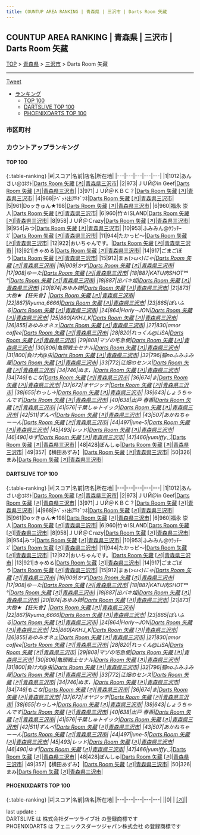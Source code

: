 ```yaml
---
title: COUNTUP AREA RANKING | 青森県 | 三沢市 | Darts Room 矢藏
---
```

## COUNTUP AREA RANKING | 青森県 | 三沢市 | Darts Room 矢藏

[TOP](/darts/rank/) > [青森県](/darts/rank/青森県/) > [三沢市](/darts/rank/青森県/三沢市/) > Darts Room 矢藏

___

<a href="https://twitter.com/share?ref_src=twsrc%5Etfw" data-text="COUNTUP AREA RANKING | 青森県三沢市Darts Room 矢藏" class="twitter-share-button" data-hashtags="DARTSLIVE,PHOENIXDARTS,darts,ダーツ" data-show-count="false">Tweet</a>

* [ランキング](#カウントアップランキング)
    * [TOP 100](#top-100)
    * [DARTSLIVE TOP 100](#dartslive-top-100)
    * [PHOENIXDARTS TOP 100](#phoenixdarts-top-100)

### 市区町村

<ul>

</ul>

### カウントアップランキング

#### TOP 100



{:.table-ranking}
|#|スコア|名前|店名|所在地|
|---|---|---|---|---|
|1|1012|<span class="rank-name-dl">あんさい@ｺﾈｸﾄ</span>|<a href="/darts/rank/shops/d5396637f188895c0d9b047a20a7ba1e.html">Darts Room 矢藏</a> <a href="https://search.dartslive.com/jp/shop/d5396637f188895c0d9b047a20a7ba1e">[↗]</a>|<a href="/darts/rank/青森県/三沢市">青森県三沢市</a>|
|2|973|<span class="rank-name-dl">ＪＵЙ＠in Geef</span>|<a href="/darts/rank/shops/d5396637f188895c0d9b047a20a7ba1e.html">Darts Room 矢藏</a> <a href="https://search.dartslive.com/jp/shop/d5396637f188895c0d9b047a20a7ba1e">[↗]</a>|<a href="/darts/rank/青森県/三沢市">青森県三沢市</a>|
|3|971|<span class="rank-name-dl">ＪＵЙ＠ＫＢＣ？</span>|<a href="/darts/rank/shops/d5396637f188895c0d9b047a20a7ba1e.html">Darts Room 矢藏</a> <a href="https://search.dartslive.com/jp/shop/d5396637f188895c0d9b047a20a7ba1e">[↗]</a>|<a href="/darts/rank/青森県/三沢市">青森県三沢市</a>|
|4|968|<span class="rank-name-dl">ﾁﾍﾞｯﾄ出戸ｷﾞﾂﾈ</span>|<a href="/darts/rank/shops/d5396637f188895c0d9b047a20a7ba1e.html">Darts Room 矢藏</a> <a href="https://search.dartslive.com/jp/shop/d5396637f188895c0d9b047a20a7ba1e">[↗]</a>|<a href="/darts/rank/青森県/三沢市">青森県三沢市</a>|
|5|961|<span class="rank-name-dl">Doッきゅん★198</span>|<a href="/darts/rank/shops/d5396637f188895c0d9b047a20a7ba1e.html">Darts Room 矢藏</a> <a href="https://search.dartslive.com/jp/shop/d5396637f188895c0d9b047a20a7ba1e">[↗]</a>|<a href="/darts/rank/青森県/三沢市">青森県三沢市</a>|
|6|960|<span class="rank-name-dl">福永 崇人</span>|<a href="/darts/rank/shops/d5396637f188895c0d9b047a20a7ba1e.html">Darts Room 矢藏</a> <a href="https://search.dartslive.com/jp/shop/d5396637f188895c0d9b047a20a7ba1e">[↗]</a>|<a href="/darts/rank/青森県/三沢市">青森県三沢市</a>|
|6|960|<span class="rank-name-dl">竹☆ISLAND</span>|<a href="/darts/rank/shops/d5396637f188895c0d9b047a20a7ba1e.html">Darts Room 矢藏</a> <a href="https://search.dartslive.com/jp/shop/d5396637f188895c0d9b047a20a7ba1e">[↗]</a>|<a href="/darts/rank/青森県/三沢市">青森県三沢市</a>|
|8|958|<span class="rank-name-dl">ＪＵЙ＠Ｃrazy</span>|<a href="/darts/rank/shops/d5396637f188895c0d9b047a20a7ba1e.html">Darts Room 矢藏</a> <a href="https://search.dartslive.com/jp/shop/d5396637f188895c0d9b047a20a7ba1e">[↗]</a>|<a href="/darts/rank/青森県/三沢市">青森県三沢市</a>|
|9|954|<span class="rank-name-dl">みつ</span>|<a href="/darts/rank/shops/d5396637f188895c0d9b047a20a7ba1e.html">Darts Room 矢藏</a> <a href="https://search.dartslive.com/jp/shop/d5396637f188895c0d9b047a20a7ba1e">[↗]</a>|<a href="/darts/rank/青森県/三沢市">青森県三沢市</a>|
|10|953|<span class="rank-name-dl">ふみみん@ｳﾗｯﾁｰｽﾞ</span>|<a href="/darts/rank/shops/d5396637f188895c0d9b047a20a7ba1e.html">Darts Room 矢藏</a> <a href="https://search.dartslive.com/jp/shop/d5396637f188895c0d9b047a20a7ba1e">[↗]</a>|<a href="/darts/rank/青森県/三沢市">青森県三沢市</a>|
|11|944|<span class="rank-name-dl">たかっピ～</span>|<a href="/darts/rank/shops/d5396637f188895c0d9b047a20a7ba1e.html">Darts Room 矢藏</a> <a href="https://search.dartslive.com/jp/shop/d5396637f188895c0d9b047a20a7ba1e">[↗]</a>|<a href="/darts/rank/青森県/三沢市">青森県三沢市</a>|
|12|922|<span class="rank-name-dl">おいちゃんです。</span>|<a href="/darts/rank/shops/d5396637f188895c0d9b047a20a7ba1e.html">Darts Room 矢藏</a> <a href="https://search.dartslive.com/jp/shop/d5396637f188895c0d9b047a20a7ba1e">[↗]</a>|<a href="/darts/rank/青森県/三沢市">青森県三沢市</a>|
|13|921|<span class="rank-name-dl">きゃめる</span>|<a href="/darts/rank/shops/d5396637f188895c0d9b047a20a7ba1e.html">Darts Room 矢藏</a> <a href="https://search.dartslive.com/jp/shop/d5396637f188895c0d9b047a20a7ba1e">[↗]</a>|<a href="/darts/rank/青森県/三沢市">青森県三沢市</a>|
|14|917|<span class="rank-name-dl">ごまごぼう</span>|<a href="/darts/rank/shops/d5396637f188895c0d9b047a20a7ba1e.html">Darts Room 矢藏</a> <a href="https://search.dartslive.com/jp/shop/d5396637f188895c0d9b047a20a7ba1e">[↗]</a>|<a href="/darts/rank/青森県/三沢市">青森県三沢市</a>|
|15|912|<span class="rank-name-dl">まぁ(*&gt;ω&lt;)にゃ</span>|<a href="/darts/rank/shops/d5396637f188895c0d9b047a20a7ba1e.html">Darts Room 矢藏</a> <a href="https://search.dartslive.com/jp/shop/d5396637f188895c0d9b047a20a7ba1e">[↗]</a>|<a href="/darts/rank/青森県/三沢市">青森県三沢市</a>|
|16|909|<span class="rank-name-dl">かず</span>|<a href="/darts/rank/shops/d5396637f188895c0d9b047a20a7ba1e.html">Darts Room 矢藏</a> <a href="https://search.dartslive.com/jp/shop/d5396637f188895c0d9b047a20a7ba1e">[↗]</a>|<a href="/darts/rank/青森県/三沢市">青森県三沢市</a>|
|17|908|<span class="rank-name-dl">ゆーた</span>|<a href="/darts/rank/shops/d5396637f188895c0d9b047a20a7ba1e.html">Darts Room 矢藏</a> <a href="https://search.dartslive.com/jp/shop/d5396637f188895c0d9b047a20a7ba1e">[↗]</a>|<a href="/darts/rank/青森県/三沢市">青森県三沢市</a>|
|18|887|<span class="rank-name-dl">KATU肉SHOT°°°</span>|<a href="/darts/rank/shops/d5396637f188895c0d9b047a20a7ba1e.html">Darts Room 矢藏</a> <a href="https://search.dartslive.com/jp/shop/d5396637f188895c0d9b047a20a7ba1e">[↗]</a>|<a href="/darts/rank/青森県/三沢市">青森県三沢市</a>|
|18|887|<span class="rank-name-dl">出バキ姐</span>|<a href="/darts/rank/shops/d5396637f188895c0d9b047a20a7ba1e.html">Darts Room 矢藏</a> <a href="https://search.dartslive.com/jp/shop/d5396637f188895c0d9b047a20a7ba1e">[↗]</a>|<a href="/darts/rank/青森県/三沢市">青森県三沢市</a>|
|20|874|<span class="rank-name-dl">あゆみ姉</span>|<a href="/darts/rank/shops/d5396637f188895c0d9b047a20a7ba1e.html">Darts Room 矢藏</a> <a href="https://search.dartslive.com/jp/shop/d5396637f188895c0d9b047a20a7ba1e">[↗]</a>|<a href="/darts/rank/青森県/三沢市">青森県三沢市</a>|
|21|873|<span class="rank-name-dl">大樹★【狂矢會】</span>|<a href="/darts/rank/shops/d5396637f188895c0d9b047a20a7ba1e.html">Darts Room 矢藏</a> <a href="https://search.dartslive.com/jp/shop/d5396637f188895c0d9b047a20a7ba1e">[↗]</a>|<a href="/darts/rank/青森県/三沢市">青森県三沢市</a>|
|22|867|<span class="rank-name-dl">Ryuma_6666</span>|<a href="/darts/rank/shops/d5396637f188895c0d9b047a20a7ba1e.html">Darts Room 矢藏</a> <a href="https://search.dartslive.com/jp/shop/d5396637f188895c0d9b047a20a7ba1e">[↗]</a>|<a href="/darts/rank/青森県/三沢市">青森県三沢市</a>|
|23|865|<span class="rank-name-dl">ぽいふる</span>|<a href="/darts/rank/shops/d5396637f188895c0d9b047a20a7ba1e.html">Darts Room 矢藏</a> <a href="https://search.dartslive.com/jp/shop/d5396637f188895c0d9b047a20a7ba1e">[↗]</a>|<a href="/darts/rank/青森県/三沢市">青森県三沢市</a>|
|24|864|<span class="rank-name-dl">Harly∽JON</span>|<a href="/darts/rank/shops/d5396637f188895c0d9b047a20a7ba1e.html">Darts Room 矢藏</a> <a href="https://search.dartslive.com/jp/shop/d5396637f188895c0d9b047a20a7ba1e">[↗]</a>|<a href="/darts/rank/青森県/三沢市">青森県三沢市</a>|
|25|860|<span class="rank-name-dl">AKHJ_K</span>|<a href="/darts/rank/shops/d5396637f188895c0d9b047a20a7ba1e.html">Darts Room 矢藏</a> <a href="https://search.dartslive.com/jp/shop/d5396637f188895c0d9b047a20a7ba1e">[↗]</a>|<a href="/darts/rank/青森県/三沢市">青森県三沢市</a>|
|26|855|<span class="rank-name-dl">あゆみオネェ</span>|<a href="/darts/rank/shops/d5396637f188895c0d9b047a20a7ba1e.html">Darts Room 矢藏</a> <a href="https://search.dartslive.com/jp/shop/d5396637f188895c0d9b047a20a7ba1e">[↗]</a>|<a href="/darts/rank/青森県/三沢市">青森県三沢市</a>|
|27|830|<span class="rank-name-dl">amor coffee</span>|<a href="/darts/rank/shops/d5396637f188895c0d9b047a20a7ba1e.html">Darts Room 矢藏</a> <a href="https://search.dartslive.com/jp/shop/d5396637f188895c0d9b047a20a7ba1e">[↗]</a>|<a href="/darts/rank/青森県/三沢市">青森県三沢市</a>|
|28|820|<span class="rank-name-dl">れっくん@LiSA</span>|<a href="/darts/rank/shops/d5396637f188895c0d9b047a20a7ba1e.html">Darts Room 矢藏</a> <a href="https://search.dartslive.com/jp/shop/d5396637f188895c0d9b047a20a7ba1e">[↗]</a>|<a href="/darts/rank/青森県/三沢市">青森県三沢市</a>|
|29|808|<span class="rank-name-dl">マゾの宅急便</span>|<a href="/darts/rank/shops/d5396637f188895c0d9b047a20a7ba1e.html">Darts Room 矢藏</a> <a href="https://search.dartslive.com/jp/shop/d5396637f188895c0d9b047a20a7ba1e">[↗]</a>|<a href="/darts/rank/青森県/三沢市">青森県三沢市</a>|
|30|806|<span class="rank-name-dl">亀頭戦士セナル</span>|<a href="/darts/rank/shops/d5396637f188895c0d9b047a20a7ba1e.html">Darts Room 矢藏</a> <a href="https://search.dartslive.com/jp/shop/d5396637f188895c0d9b047a20a7ba1e">[↗]</a>|<a href="/darts/rank/青森県/三沢市">青森県三沢市</a>|
|31|800|<span class="rank-name-dl">負け犬@虫</span>|<a href="/darts/rank/shops/d5396637f188895c0d9b047a20a7ba1e.html">Darts Room 矢藏</a> <a href="https://search.dartslive.com/jp/shop/d5396637f188895c0d9b047a20a7ba1e">[↗]</a>|<a href="/darts/rank/青森県/三沢市">青森県三沢市</a>|
|32|796|<span class="rank-name-dl">猫noふみふみ屋</span>|<a href="/darts/rank/shops/d5396637f188895c0d9b047a20a7ba1e.html">Darts Room 矢藏</a> <a href="https://search.dartslive.com/jp/shop/d5396637f188895c0d9b047a20a7ba1e">[↗]</a>|<a href="/darts/rank/青森県/三沢市">青森県三沢市</a>|
|33|772|<span class="rank-name-dl">江畑のセンス</span>|<a href="/darts/rank/shops/d5396637f188895c0d9b047a20a7ba1e.html">Darts Room 矢藏</a> <a href="https://search.dartslive.com/jp/shop/d5396637f188895c0d9b047a20a7ba1e">[↗]</a>|<a href="/darts/rank/青森県/三沢市">青森県三沢市</a>|
|34|746|<span class="rank-name-dl">ぬま，</span>|<a href="/darts/rank/shops/d5396637f188895c0d9b047a20a7ba1e.html">Darts Room 矢藏</a> <a href="https://search.dartslive.com/jp/shop/d5396637f188895c0d9b047a20a7ba1e">[↗]</a>|<a href="/darts/rank/青森県/三沢市">青森県三沢市</a>|
|34|746|<span class="rank-name-dl">もこな</span>|<a href="/darts/rank/shops/d5396637f188895c0d9b047a20a7ba1e.html">Darts Room 矢藏</a> <a href="https://search.dartslive.com/jp/shop/d5396637f188895c0d9b047a20a7ba1e">[↗]</a>|<a href="/darts/rank/青森県/三沢市">青森県三沢市</a>|
|36|674|<span class="rank-name-dl">ま</span>|<a href="/darts/rank/shops/d5396637f188895c0d9b047a20a7ba1e.html">Darts Room 矢藏</a> <a href="https://search.dartslive.com/jp/shop/d5396637f188895c0d9b047a20a7ba1e">[↗]</a>|<a href="/darts/rank/青森県/三沢市">青森県三沢市</a>|
|37|672|<span class="rank-name-dl">オヤジッチ</span>|<a href="/darts/rank/shops/d5396637f188895c0d9b047a20a7ba1e.html">Darts Room 矢藏</a> <a href="https://search.dartslive.com/jp/shop/d5396637f188895c0d9b047a20a7ba1e">[↗]</a>|<a href="/darts/rank/青森県/三沢市">青森県三沢市</a>|
|38|655|<span class="rank-name-dl">わっし→</span>|<a href="/darts/rank/shops/d5396637f188895c0d9b047a20a7ba1e.html">Darts Room 矢藏</a> <a href="https://search.dartslive.com/jp/shop/d5396637f188895c0d9b047a20a7ba1e">[↗]</a>|<a href="/darts/rank/青森県/三沢市">青森県三沢市</a>|
|39|643|<span class="rank-name-dl">しょうちゃんです</span>|<a href="/darts/rank/shops/d5396637f188895c0d9b047a20a7ba1e.html">Darts Room 矢藏</a> <a href="https://search.dartslive.com/jp/shop/d5396637f188895c0d9b047a20a7ba1e">[↗]</a>|<a href="/darts/rank/青森県/三沢市">青森県三沢市</a>|
|40|638|<span class="rank-name-dl">出戸 春香</span>|<a href="/darts/rank/shops/d5396637f188895c0d9b047a20a7ba1e.html">Darts Room 矢藏</a> <a href="https://search.dartslive.com/jp/shop/d5396637f188895c0d9b047a20a7ba1e">[↗]</a>|<a href="/darts/rank/青森県/三沢市">青森県三沢市</a>|
|41|576|<span class="rank-name-dl">千葉しゅトイック</span>|<a href="/darts/rank/shops/d5396637f188895c0d9b047a20a7ba1e.html">Darts Room 矢藏</a> <a href="https://search.dartslive.com/jp/shop/d5396637f188895c0d9b047a20a7ba1e">[↗]</a>|<a href="/darts/rank/青森県/三沢市">青森県三沢市</a>|
|42|511|<span class="rank-name-dl">ずんぺ</span>|<a href="/darts/rank/shops/d5396637f188895c0d9b047a20a7ba1e.html">Darts Room 矢藏</a> <a href="https://search.dartslive.com/jp/shop/d5396637f188895c0d9b047a20a7ba1e">[↗]</a>|<a href="/darts/rank/青森県/三沢市">青森県三沢市</a>|
|43|507|<span class="rank-name-dl">あかねちゃーーん</span>|<a href="/darts/rank/shops/d5396637f188895c0d9b047a20a7ba1e.html">Darts Room 矢藏</a> <a href="https://search.dartslive.com/jp/shop/d5396637f188895c0d9b047a20a7ba1e">[↗]</a>|<a href="/darts/rank/青森県/三沢市">青森県三沢市</a>|
|44|497|<span class="rank-name-dl">june-5</span>|<a href="/darts/rank/shops/d5396637f188895c0d9b047a20a7ba1e.html">Darts Room 矢藏</a> <a href="https://search.dartslive.com/jp/shop/d5396637f188895c0d9b047a20a7ba1e">[↗]</a>|<a href="/darts/rank/青森県/三沢市">青森県三沢市</a>|
|45|493|<span class="rank-name-dl">レッド</span>|<a href="/darts/rank/shops/d5396637f188895c0d9b047a20a7ba1e.html">Darts Room 矢藏</a> <a href="https://search.dartslive.com/jp/shop/d5396637f188895c0d9b047a20a7ba1e">[↗]</a>|<a href="/darts/rank/青森県/三沢市">青森県三沢市</a>|
|46|490|<span class="rank-name-dl">ゆず</span>|<a href="/darts/rank/shops/d5396637f188895c0d9b047a20a7ba1e.html">Darts Room 矢藏</a> <a href="https://search.dartslive.com/jp/shop/d5396637f188895c0d9b047a20a7ba1e">[↗]</a>|<a href="/darts/rank/青森県/三沢市">青森県三沢市</a>|
|47|466|<span class="rank-name-dl">yum!ffy◡̈*</span>|<a href="/darts/rank/shops/d5396637f188895c0d9b047a20a7ba1e.html">Darts Room 矢藏</a> <a href="https://search.dartslive.com/jp/shop/d5396637f188895c0d9b047a20a7ba1e">[↗]</a>|<a href="/darts/rank/青森県/三沢市">青森県三沢市</a>|
|48|428|<span class="rank-name-dl">ぽんしゅ</span>|<a href="/darts/rank/shops/d5396637f188895c0d9b047a20a7ba1e.html">Darts Room 矢藏</a> <a href="https://search.dartslive.com/jp/shop/d5396637f188895c0d9b047a20a7ba1e">[↗]</a>|<a href="/darts/rank/青森県/三沢市">青森県三沢市</a>|
|49|357|<span class="rank-name-dl">【横田あずみ】</span>|<a href="/darts/rank/shops/d5396637f188895c0d9b047a20a7ba1e.html">Darts Room 矢藏</a> <a href="https://search.dartslive.com/jp/shop/d5396637f188895c0d9b047a20a7ba1e">[↗]</a>|<a href="/darts/rank/青森県/三沢市">青森県三沢市</a>|
|50|326|<span class="rank-name-dl">まみ</span>|<a href="/darts/rank/shops/d5396637f188895c0d9b047a20a7ba1e.html">Darts Room 矢藏</a> <a href="https://search.dartslive.com/jp/shop/d5396637f188895c0d9b047a20a7ba1e">[↗]</a>|<a href="/darts/rank/青森県/三沢市">青森県三沢市</a>|


#### DARTSLIVE TOP 100



{:.table-ranking}
|#|スコア|名前|店名|所在地|
|---|---|---|---|---|
|1|1012|<span class="rank-name-dl">あんさい@ｺﾈｸﾄ</span>|<a href="/darts/rank/shops/d5396637f188895c0d9b047a20a7ba1e.html">Darts Room 矢藏</a> <a href="https://search.dartslive.com/jp/shop/d5396637f188895c0d9b047a20a7ba1e">[↗]</a>|<a href="/darts/rank/青森県/三沢市">青森県三沢市</a>|
|2|973|<span class="rank-name-dl">ＪＵЙ＠in Geef</span>|<a href="/darts/rank/shops/d5396637f188895c0d9b047a20a7ba1e.html">Darts Room 矢藏</a> <a href="https://search.dartslive.com/jp/shop/d5396637f188895c0d9b047a20a7ba1e">[↗]</a>|<a href="/darts/rank/青森県/三沢市">青森県三沢市</a>|
|3|971|<span class="rank-name-dl">ＪＵЙ＠ＫＢＣ？</span>|<a href="/darts/rank/shops/d5396637f188895c0d9b047a20a7ba1e.html">Darts Room 矢藏</a> <a href="https://search.dartslive.com/jp/shop/d5396637f188895c0d9b047a20a7ba1e">[↗]</a>|<a href="/darts/rank/青森県/三沢市">青森県三沢市</a>|
|4|968|<span class="rank-name-dl">ﾁﾍﾞｯﾄ出戸ｷﾞﾂﾈ</span>|<a href="/darts/rank/shops/d5396637f188895c0d9b047a20a7ba1e.html">Darts Room 矢藏</a> <a href="https://search.dartslive.com/jp/shop/d5396637f188895c0d9b047a20a7ba1e">[↗]</a>|<a href="/darts/rank/青森県/三沢市">青森県三沢市</a>|
|5|961|<span class="rank-name-dl">Doッきゅん★198</span>|<a href="/darts/rank/shops/d5396637f188895c0d9b047a20a7ba1e.html">Darts Room 矢藏</a> <a href="https://search.dartslive.com/jp/shop/d5396637f188895c0d9b047a20a7ba1e">[↗]</a>|<a href="/darts/rank/青森県/三沢市">青森県三沢市</a>|
|6|960|<span class="rank-name-dl">福永 崇人</span>|<a href="/darts/rank/shops/d5396637f188895c0d9b047a20a7ba1e.html">Darts Room 矢藏</a> <a href="https://search.dartslive.com/jp/shop/d5396637f188895c0d9b047a20a7ba1e">[↗]</a>|<a href="/darts/rank/青森県/三沢市">青森県三沢市</a>|
|6|960|<span class="rank-name-dl">竹☆ISLAND</span>|<a href="/darts/rank/shops/d5396637f188895c0d9b047a20a7ba1e.html">Darts Room 矢藏</a> <a href="https://search.dartslive.com/jp/shop/d5396637f188895c0d9b047a20a7ba1e">[↗]</a>|<a href="/darts/rank/青森県/三沢市">青森県三沢市</a>|
|8|958|<span class="rank-name-dl">ＪＵЙ＠Ｃrazy</span>|<a href="/darts/rank/shops/d5396637f188895c0d9b047a20a7ba1e.html">Darts Room 矢藏</a> <a href="https://search.dartslive.com/jp/shop/d5396637f188895c0d9b047a20a7ba1e">[↗]</a>|<a href="/darts/rank/青森県/三沢市">青森県三沢市</a>|
|9|954|<span class="rank-name-dl">みつ</span>|<a href="/darts/rank/shops/d5396637f188895c0d9b047a20a7ba1e.html">Darts Room 矢藏</a> <a href="https://search.dartslive.com/jp/shop/d5396637f188895c0d9b047a20a7ba1e">[↗]</a>|<a href="/darts/rank/青森県/三沢市">青森県三沢市</a>|
|10|953|<span class="rank-name-dl">ふみみん@ｳﾗｯﾁｰｽﾞ</span>|<a href="/darts/rank/shops/d5396637f188895c0d9b047a20a7ba1e.html">Darts Room 矢藏</a> <a href="https://search.dartslive.com/jp/shop/d5396637f188895c0d9b047a20a7ba1e">[↗]</a>|<a href="/darts/rank/青森県/三沢市">青森県三沢市</a>|
|11|944|<span class="rank-name-dl">たかっピ～</span>|<a href="/darts/rank/shops/d5396637f188895c0d9b047a20a7ba1e.html">Darts Room 矢藏</a> <a href="https://search.dartslive.com/jp/shop/d5396637f188895c0d9b047a20a7ba1e">[↗]</a>|<a href="/darts/rank/青森県/三沢市">青森県三沢市</a>|
|12|922|<span class="rank-name-dl">おいちゃんです。</span>|<a href="/darts/rank/shops/d5396637f188895c0d9b047a20a7ba1e.html">Darts Room 矢藏</a> <a href="https://search.dartslive.com/jp/shop/d5396637f188895c0d9b047a20a7ba1e">[↗]</a>|<a href="/darts/rank/青森県/三沢市">青森県三沢市</a>|
|13|921|<span class="rank-name-dl">きゃめる</span>|<a href="/darts/rank/shops/d5396637f188895c0d9b047a20a7ba1e.html">Darts Room 矢藏</a> <a href="https://search.dartslive.com/jp/shop/d5396637f188895c0d9b047a20a7ba1e">[↗]</a>|<a href="/darts/rank/青森県/三沢市">青森県三沢市</a>|
|14|917|<span class="rank-name-dl">ごまごぼう</span>|<a href="/darts/rank/shops/d5396637f188895c0d9b047a20a7ba1e.html">Darts Room 矢藏</a> <a href="https://search.dartslive.com/jp/shop/d5396637f188895c0d9b047a20a7ba1e">[↗]</a>|<a href="/darts/rank/青森県/三沢市">青森県三沢市</a>|
|15|912|<span class="rank-name-dl">まぁ(*&gt;ω&lt;)にゃ</span>|<a href="/darts/rank/shops/d5396637f188895c0d9b047a20a7ba1e.html">Darts Room 矢藏</a> <a href="https://search.dartslive.com/jp/shop/d5396637f188895c0d9b047a20a7ba1e">[↗]</a>|<a href="/darts/rank/青森県/三沢市">青森県三沢市</a>|
|16|909|<span class="rank-name-dl">かず</span>|<a href="/darts/rank/shops/d5396637f188895c0d9b047a20a7ba1e.html">Darts Room 矢藏</a> <a href="https://search.dartslive.com/jp/shop/d5396637f188895c0d9b047a20a7ba1e">[↗]</a>|<a href="/darts/rank/青森県/三沢市">青森県三沢市</a>|
|17|908|<span class="rank-name-dl">ゆーた</span>|<a href="/darts/rank/shops/d5396637f188895c0d9b047a20a7ba1e.html">Darts Room 矢藏</a> <a href="https://search.dartslive.com/jp/shop/d5396637f188895c0d9b047a20a7ba1e">[↗]</a>|<a href="/darts/rank/青森県/三沢市">青森県三沢市</a>|
|18|887|<span class="rank-name-dl">KATU肉SHOT°°°</span>|<a href="/darts/rank/shops/d5396637f188895c0d9b047a20a7ba1e.html">Darts Room 矢藏</a> <a href="https://search.dartslive.com/jp/shop/d5396637f188895c0d9b047a20a7ba1e">[↗]</a>|<a href="/darts/rank/青森県/三沢市">青森県三沢市</a>|
|18|887|<span class="rank-name-dl">出バキ姐</span>|<a href="/darts/rank/shops/d5396637f188895c0d9b047a20a7ba1e.html">Darts Room 矢藏</a> <a href="https://search.dartslive.com/jp/shop/d5396637f188895c0d9b047a20a7ba1e">[↗]</a>|<a href="/darts/rank/青森県/三沢市">青森県三沢市</a>|
|20|874|<span class="rank-name-dl">あゆみ姉</span>|<a href="/darts/rank/shops/d5396637f188895c0d9b047a20a7ba1e.html">Darts Room 矢藏</a> <a href="https://search.dartslive.com/jp/shop/d5396637f188895c0d9b047a20a7ba1e">[↗]</a>|<a href="/darts/rank/青森県/三沢市">青森県三沢市</a>|
|21|873|<span class="rank-name-dl">大樹★【狂矢會】</span>|<a href="/darts/rank/shops/d5396637f188895c0d9b047a20a7ba1e.html">Darts Room 矢藏</a> <a href="https://search.dartslive.com/jp/shop/d5396637f188895c0d9b047a20a7ba1e">[↗]</a>|<a href="/darts/rank/青森県/三沢市">青森県三沢市</a>|
|22|867|<span class="rank-name-dl">Ryuma_6666</span>|<a href="/darts/rank/shops/d5396637f188895c0d9b047a20a7ba1e.html">Darts Room 矢藏</a> <a href="https://search.dartslive.com/jp/shop/d5396637f188895c0d9b047a20a7ba1e">[↗]</a>|<a href="/darts/rank/青森県/三沢市">青森県三沢市</a>|
|23|865|<span class="rank-name-dl">ぽいふる</span>|<a href="/darts/rank/shops/d5396637f188895c0d9b047a20a7ba1e.html">Darts Room 矢藏</a> <a href="https://search.dartslive.com/jp/shop/d5396637f188895c0d9b047a20a7ba1e">[↗]</a>|<a href="/darts/rank/青森県/三沢市">青森県三沢市</a>|
|24|864|<span class="rank-name-dl">Harly∽JON</span>|<a href="/darts/rank/shops/d5396637f188895c0d9b047a20a7ba1e.html">Darts Room 矢藏</a> <a href="https://search.dartslive.com/jp/shop/d5396637f188895c0d9b047a20a7ba1e">[↗]</a>|<a href="/darts/rank/青森県/三沢市">青森県三沢市</a>|
|25|860|<span class="rank-name-dl">AKHJ_K</span>|<a href="/darts/rank/shops/d5396637f188895c0d9b047a20a7ba1e.html">Darts Room 矢藏</a> <a href="https://search.dartslive.com/jp/shop/d5396637f188895c0d9b047a20a7ba1e">[↗]</a>|<a href="/darts/rank/青森県/三沢市">青森県三沢市</a>|
|26|855|<span class="rank-name-dl">あゆみオネェ</span>|<a href="/darts/rank/shops/d5396637f188895c0d9b047a20a7ba1e.html">Darts Room 矢藏</a> <a href="https://search.dartslive.com/jp/shop/d5396637f188895c0d9b047a20a7ba1e">[↗]</a>|<a href="/darts/rank/青森県/三沢市">青森県三沢市</a>|
|27|830|<span class="rank-name-dl">amor coffee</span>|<a href="/darts/rank/shops/d5396637f188895c0d9b047a20a7ba1e.html">Darts Room 矢藏</a> <a href="https://search.dartslive.com/jp/shop/d5396637f188895c0d9b047a20a7ba1e">[↗]</a>|<a href="/darts/rank/青森県/三沢市">青森県三沢市</a>|
|28|820|<span class="rank-name-dl">れっくん@LiSA</span>|<a href="/darts/rank/shops/d5396637f188895c0d9b047a20a7ba1e.html">Darts Room 矢藏</a> <a href="https://search.dartslive.com/jp/shop/d5396637f188895c0d9b047a20a7ba1e">[↗]</a>|<a href="/darts/rank/青森県/三沢市">青森県三沢市</a>|
|29|808|<span class="rank-name-dl">マゾの宅急便</span>|<a href="/darts/rank/shops/d5396637f188895c0d9b047a20a7ba1e.html">Darts Room 矢藏</a> <a href="https://search.dartslive.com/jp/shop/d5396637f188895c0d9b047a20a7ba1e">[↗]</a>|<a href="/darts/rank/青森県/三沢市">青森県三沢市</a>|
|30|806|<span class="rank-name-dl">亀頭戦士セナル</span>|<a href="/darts/rank/shops/d5396637f188895c0d9b047a20a7ba1e.html">Darts Room 矢藏</a> <a href="https://search.dartslive.com/jp/shop/d5396637f188895c0d9b047a20a7ba1e">[↗]</a>|<a href="/darts/rank/青森県/三沢市">青森県三沢市</a>|
|31|800|<span class="rank-name-dl">負け犬@虫</span>|<a href="/darts/rank/shops/d5396637f188895c0d9b047a20a7ba1e.html">Darts Room 矢藏</a> <a href="https://search.dartslive.com/jp/shop/d5396637f188895c0d9b047a20a7ba1e">[↗]</a>|<a href="/darts/rank/青森県/三沢市">青森県三沢市</a>|
|32|796|<span class="rank-name-dl">猫noふみふみ屋</span>|<a href="/darts/rank/shops/d5396637f188895c0d9b047a20a7ba1e.html">Darts Room 矢藏</a> <a href="https://search.dartslive.com/jp/shop/d5396637f188895c0d9b047a20a7ba1e">[↗]</a>|<a href="/darts/rank/青森県/三沢市">青森県三沢市</a>|
|33|772|<span class="rank-name-dl">江畑のセンス</span>|<a href="/darts/rank/shops/d5396637f188895c0d9b047a20a7ba1e.html">Darts Room 矢藏</a> <a href="https://search.dartslive.com/jp/shop/d5396637f188895c0d9b047a20a7ba1e">[↗]</a>|<a href="/darts/rank/青森県/三沢市">青森県三沢市</a>|
|34|746|<span class="rank-name-dl">ぬま，</span>|<a href="/darts/rank/shops/d5396637f188895c0d9b047a20a7ba1e.html">Darts Room 矢藏</a> <a href="https://search.dartslive.com/jp/shop/d5396637f188895c0d9b047a20a7ba1e">[↗]</a>|<a href="/darts/rank/青森県/三沢市">青森県三沢市</a>|
|34|746|<span class="rank-name-dl">もこな</span>|<a href="/darts/rank/shops/d5396637f188895c0d9b047a20a7ba1e.html">Darts Room 矢藏</a> <a href="https://search.dartslive.com/jp/shop/d5396637f188895c0d9b047a20a7ba1e">[↗]</a>|<a href="/darts/rank/青森県/三沢市">青森県三沢市</a>|
|36|674|<span class="rank-name-dl">ま</span>|<a href="/darts/rank/shops/d5396637f188895c0d9b047a20a7ba1e.html">Darts Room 矢藏</a> <a href="https://search.dartslive.com/jp/shop/d5396637f188895c0d9b047a20a7ba1e">[↗]</a>|<a href="/darts/rank/青森県/三沢市">青森県三沢市</a>|
|37|672|<span class="rank-name-dl">オヤジッチ</span>|<a href="/darts/rank/shops/d5396637f188895c0d9b047a20a7ba1e.html">Darts Room 矢藏</a> <a href="https://search.dartslive.com/jp/shop/d5396637f188895c0d9b047a20a7ba1e">[↗]</a>|<a href="/darts/rank/青森県/三沢市">青森県三沢市</a>|
|38|655|<span class="rank-name-dl">わっし→</span>|<a href="/darts/rank/shops/d5396637f188895c0d9b047a20a7ba1e.html">Darts Room 矢藏</a> <a href="https://search.dartslive.com/jp/shop/d5396637f188895c0d9b047a20a7ba1e">[↗]</a>|<a href="/darts/rank/青森県/三沢市">青森県三沢市</a>|
|39|643|<span class="rank-name-dl">しょうちゃんです</span>|<a href="/darts/rank/shops/d5396637f188895c0d9b047a20a7ba1e.html">Darts Room 矢藏</a> <a href="https://search.dartslive.com/jp/shop/d5396637f188895c0d9b047a20a7ba1e">[↗]</a>|<a href="/darts/rank/青森県/三沢市">青森県三沢市</a>|
|40|638|<span class="rank-name-dl">出戸 春香</span>|<a href="/darts/rank/shops/d5396637f188895c0d9b047a20a7ba1e.html">Darts Room 矢藏</a> <a href="https://search.dartslive.com/jp/shop/d5396637f188895c0d9b047a20a7ba1e">[↗]</a>|<a href="/darts/rank/青森県/三沢市">青森県三沢市</a>|
|41|576|<span class="rank-name-dl">千葉しゅトイック</span>|<a href="/darts/rank/shops/d5396637f188895c0d9b047a20a7ba1e.html">Darts Room 矢藏</a> <a href="https://search.dartslive.com/jp/shop/d5396637f188895c0d9b047a20a7ba1e">[↗]</a>|<a href="/darts/rank/青森県/三沢市">青森県三沢市</a>|
|42|511|<span class="rank-name-dl">ずんぺ</span>|<a href="/darts/rank/shops/d5396637f188895c0d9b047a20a7ba1e.html">Darts Room 矢藏</a> <a href="https://search.dartslive.com/jp/shop/d5396637f188895c0d9b047a20a7ba1e">[↗]</a>|<a href="/darts/rank/青森県/三沢市">青森県三沢市</a>|
|43|507|<span class="rank-name-dl">あかねちゃーーん</span>|<a href="/darts/rank/shops/d5396637f188895c0d9b047a20a7ba1e.html">Darts Room 矢藏</a> <a href="https://search.dartslive.com/jp/shop/d5396637f188895c0d9b047a20a7ba1e">[↗]</a>|<a href="/darts/rank/青森県/三沢市">青森県三沢市</a>|
|44|497|<span class="rank-name-dl">june-5</span>|<a href="/darts/rank/shops/d5396637f188895c0d9b047a20a7ba1e.html">Darts Room 矢藏</a> <a href="https://search.dartslive.com/jp/shop/d5396637f188895c0d9b047a20a7ba1e">[↗]</a>|<a href="/darts/rank/青森県/三沢市">青森県三沢市</a>|
|45|493|<span class="rank-name-dl">レッド</span>|<a href="/darts/rank/shops/d5396637f188895c0d9b047a20a7ba1e.html">Darts Room 矢藏</a> <a href="https://search.dartslive.com/jp/shop/d5396637f188895c0d9b047a20a7ba1e">[↗]</a>|<a href="/darts/rank/青森県/三沢市">青森県三沢市</a>|
|46|490|<span class="rank-name-dl">ゆず</span>|<a href="/darts/rank/shops/d5396637f188895c0d9b047a20a7ba1e.html">Darts Room 矢藏</a> <a href="https://search.dartslive.com/jp/shop/d5396637f188895c0d9b047a20a7ba1e">[↗]</a>|<a href="/darts/rank/青森県/三沢市">青森県三沢市</a>|
|47|466|<span class="rank-name-dl">yum!ffy◡̈*</span>|<a href="/darts/rank/shops/d5396637f188895c0d9b047a20a7ba1e.html">Darts Room 矢藏</a> <a href="https://search.dartslive.com/jp/shop/d5396637f188895c0d9b047a20a7ba1e">[↗]</a>|<a href="/darts/rank/青森県/三沢市">青森県三沢市</a>|
|48|428|<span class="rank-name-dl">ぽんしゅ</span>|<a href="/darts/rank/shops/d5396637f188895c0d9b047a20a7ba1e.html">Darts Room 矢藏</a> <a href="https://search.dartslive.com/jp/shop/d5396637f188895c0d9b047a20a7ba1e">[↗]</a>|<a href="/darts/rank/青森県/三沢市">青森県三沢市</a>|
|49|357|<span class="rank-name-dl">【横田あずみ】</span>|<a href="/darts/rank/shops/d5396637f188895c0d9b047a20a7ba1e.html">Darts Room 矢藏</a> <a href="https://search.dartslive.com/jp/shop/d5396637f188895c0d9b047a20a7ba1e">[↗]</a>|<a href="/darts/rank/青森県/三沢市">青森県三沢市</a>|
|50|326|<span class="rank-name-dl">まみ</span>|<a href="/darts/rank/shops/d5396637f188895c0d9b047a20a7ba1e.html">Darts Room 矢藏</a> <a href="https://search.dartslive.com/jp/shop/d5396637f188895c0d9b047a20a7ba1e">[↗]</a>|<a href="/darts/rank/青森県/三沢市">青森県三沢市</a>|


#### PHOENIXDARTS TOP 100



{:.table-ranking}
|#|スコア|名前|店名|所在地|
|---|---|---|---|---|
||0|<span class="rank-name-dl"> </span>|<a href="/darts/rank/shops/.html"></a> <a href="">[↗]</a>|<a href="/darts/rank//"></a>|


<div class="footer border-top border-gray-light mt-5 pt-3 text-right text-gray">
    last update : <span style="font-weight: italic" id="foot_last_modified"></span><br />
    DARTSLIVE は 株式会社ダーツライブ社 の登録商標です<br />
    PHOENIXDARTS は フェニックスダーツジャパン株式会社 の登録商標です<br />
</div>

<script src="https://cdnjs.cloudflare.com/ajax/libs/jquery.tablesorter/2.31.3/js/jquery.tablesorter.min.js" integrity="sha512-qzgd5cYSZcosqpzpn7zF2ZId8f/8CHmFKZ8j7mU4OUXTNRd5g+ZHBPsgKEwoqxCtdQvExE5LprwwPAgoicguNg==" crossorigin="anonymous" referrerpolicy="no-referrer"></script>
<link rel="stylesheet" href="https://cdnjs.cloudflare.com/ajax/libs/jquery.tablesorter/2.31.3/css/theme.default.min.css" integrity="sha512-wghhOJkjQX0Lh3NSWvNKeZ0ZpNn+SPVXX1Qyc9OCaogADktxrBiBdKGDoqVUOyhStvMBmJQ8ZdMHiR3wuEq8+w==" crossorigin="anonymous" referrerpolicy="no-referrer" />
<script>
$(function() {
    $(".table-ranking").tablesorter({sortList:[[0, 0]]});
    $("#foot_last_modified").text(formatDate(new Date(document.lastModified), 'yyyy-MM-dd HH:mm:ss'));
});
</script>

<script async src="https://platform.twitter.com/widgets.js" charset="utf-8"></script>
